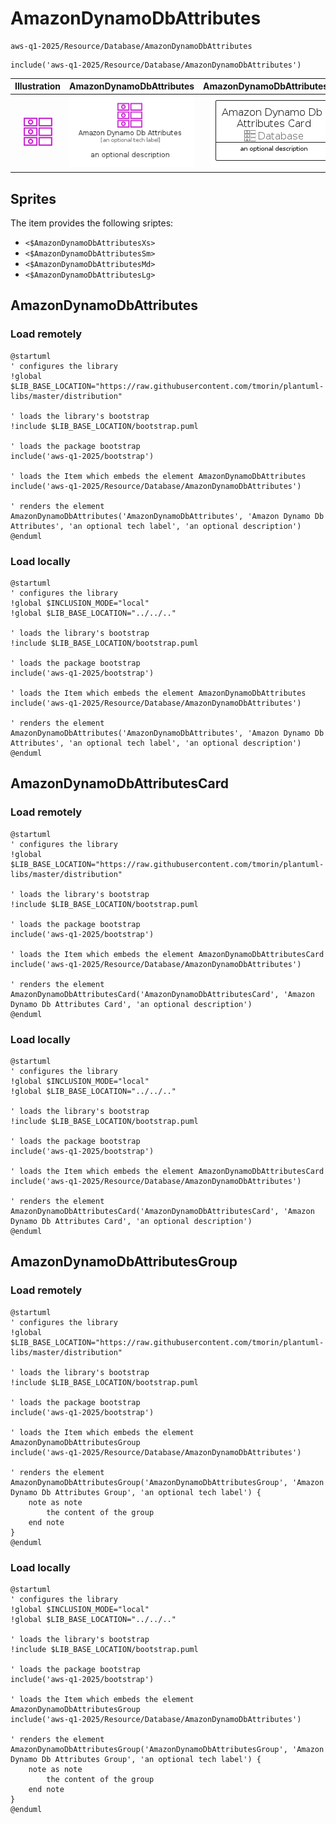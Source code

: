 # AmazonDynamoDbAttributes


```text
aws-q1-2025/Resource/Database/AmazonDynamoDbAttributes
```

```text
include('aws-q1-2025/Resource/Database/AmazonDynamoDbAttributes')
```



| Illustration | AmazonDynamoDbAttributes | AmazonDynamoDbAttributesCard | AmazonDynamoDbAttributesGroup |
| :---: | :---: | :---: | :---: |
| ![illustration for Illustration](../../../aws-q1-2025/Resource/Database/AmazonDynamoDbAttributes.png) | ![illustration for AmazonDynamoDbAttributes](../../../aws-q1-2025/Resource/Database/AmazonDynamoDbAttributes.Local.png) | ![illustration for AmazonDynamoDbAttributesCard](../../../aws-q1-2025/Resource/Database/AmazonDynamoDbAttributesCard.Local.png) | ![illustration for AmazonDynamoDbAttributesGroup](../../../aws-q1-2025/Resource/Database/AmazonDynamoDbAttributesGroup.Local.png) |



## Sprites
The item provides the following sriptes:

- `<$AmazonDynamoDbAttributesXs>`
- `<$AmazonDynamoDbAttributesSm>`
- `<$AmazonDynamoDbAttributesMd>`
- `<$AmazonDynamoDbAttributesLg>`





## AmazonDynamoDbAttributes

### Load remotely
```plantuml
@startuml
' configures the library
!global $LIB_BASE_LOCATION="https://raw.githubusercontent.com/tmorin/plantuml-libs/master/distribution"

' loads the library's bootstrap
!include $LIB_BASE_LOCATION/bootstrap.puml

' loads the package bootstrap
include('aws-q1-2025/bootstrap')

' loads the Item which embeds the element AmazonDynamoDbAttributes
include('aws-q1-2025/Resource/Database/AmazonDynamoDbAttributes')

' renders the element
AmazonDynamoDbAttributes('AmazonDynamoDbAttributes', 'Amazon Dynamo Db Attributes', 'an optional tech label', 'an optional description')
@enduml
```

### Load locally
```plantuml
@startuml
' configures the library
!global $INCLUSION_MODE="local"
!global $LIB_BASE_LOCATION="../../.."

' loads the library's bootstrap
!include $LIB_BASE_LOCATION/bootstrap.puml

' loads the package bootstrap
include('aws-q1-2025/bootstrap')

' loads the Item which embeds the element AmazonDynamoDbAttributes
include('aws-q1-2025/Resource/Database/AmazonDynamoDbAttributes')

' renders the element
AmazonDynamoDbAttributes('AmazonDynamoDbAttributes', 'Amazon Dynamo Db Attributes', 'an optional tech label', 'an optional description')
@enduml
```

## AmazonDynamoDbAttributesCard

### Load remotely
```plantuml
@startuml
' configures the library
!global $LIB_BASE_LOCATION="https://raw.githubusercontent.com/tmorin/plantuml-libs/master/distribution"

' loads the library's bootstrap
!include $LIB_BASE_LOCATION/bootstrap.puml

' loads the package bootstrap
include('aws-q1-2025/bootstrap')

' loads the Item which embeds the element AmazonDynamoDbAttributesCard
include('aws-q1-2025/Resource/Database/AmazonDynamoDbAttributes')

' renders the element
AmazonDynamoDbAttributesCard('AmazonDynamoDbAttributesCard', 'Amazon Dynamo Db Attributes Card', 'an optional description')
@enduml
```

### Load locally
```plantuml
@startuml
' configures the library
!global $INCLUSION_MODE="local"
!global $LIB_BASE_LOCATION="../../.."

' loads the library's bootstrap
!include $LIB_BASE_LOCATION/bootstrap.puml

' loads the package bootstrap
include('aws-q1-2025/bootstrap')

' loads the Item which embeds the element AmazonDynamoDbAttributesCard
include('aws-q1-2025/Resource/Database/AmazonDynamoDbAttributes')

' renders the element
AmazonDynamoDbAttributesCard('AmazonDynamoDbAttributesCard', 'Amazon Dynamo Db Attributes Card', 'an optional description')
@enduml
```

## AmazonDynamoDbAttributesGroup

### Load remotely
```plantuml
@startuml
' configures the library
!global $LIB_BASE_LOCATION="https://raw.githubusercontent.com/tmorin/plantuml-libs/master/distribution"

' loads the library's bootstrap
!include $LIB_BASE_LOCATION/bootstrap.puml

' loads the package bootstrap
include('aws-q1-2025/bootstrap')

' loads the Item which embeds the element AmazonDynamoDbAttributesGroup
include('aws-q1-2025/Resource/Database/AmazonDynamoDbAttributes')

' renders the element
AmazonDynamoDbAttributesGroup('AmazonDynamoDbAttributesGroup', 'Amazon Dynamo Db Attributes Group', 'an optional tech label') {
    note as note
        the content of the group
    end note
}
@enduml
```

### Load locally
```plantuml
@startuml
' configures the library
!global $INCLUSION_MODE="local"
!global $LIB_BASE_LOCATION="../../.."

' loads the library's bootstrap
!include $LIB_BASE_LOCATION/bootstrap.puml

' loads the package bootstrap
include('aws-q1-2025/bootstrap')

' loads the Item which embeds the element AmazonDynamoDbAttributesGroup
include('aws-q1-2025/Resource/Database/AmazonDynamoDbAttributes')

' renders the element
AmazonDynamoDbAttributesGroup('AmazonDynamoDbAttributesGroup', 'Amazon Dynamo Db Attributes Group', 'an optional tech label') {
    note as note
        the content of the group
    end note
}
@enduml
```

